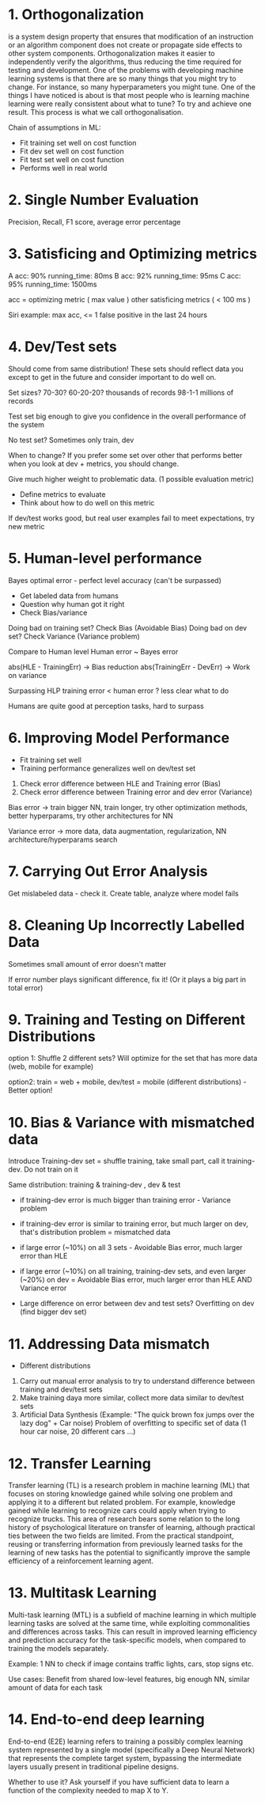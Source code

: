 # 1. Orthogonalization 
is a system design property that ensures that modification of an instruction or an algorithm component does not create or propagate side effects to other system components.
Orthogonalization makes it easier to independently verify the algorithms, thus reducing the time required for testing and development.
One of the problems with developing machine learning systems is that there are so many things that you might try to change.
For instance, so many hyperparameters you might tune. One of the things I have noticed is about is that most people who is learning machine learning were really consistent about what to tune?
To try and achieve one result. This process is what we call orthogonalisation.

Chain of assumptions in ML:
 - Fit training set well on cost function
 - Fit dev set well on cost function
 - Fit test set well on cost function
 - Performs well in real world


# 2. Single Number Evaluation
Precision, Recall, F1 score, average error percentage

# 3. Satisficing and Optimizing metrics
A acc: 90% running_time: 80ms
B acc: 92% running_time: 95ms
C acc: 95% running_time: 1500ms

acc = optimizing metric ( max value )
other satisficing metrics ( < 100 ms )

Siri example: max acc, <= 1 false positive in the last 24 hours

# 4. Dev/Test sets
Should come from same distribution! These sets should reflect data
you except to get in the future and consider important to do well on.

Set sizes?
70-30? 60-20-20? thousands of records
98-1-1 millions of records

Test set big enough to give you confidence in the overall 
performance of the system

No test set? Sometimes only train, dev

When to change? If you prefer some set over other that performs better
when you look at dev + metrics, you should change.

Give much higher weight to problematic data. (1 possible evaluation metric)

- Define metrics to evaluate
- Think about how to do well on this metric

If dev/test works good, but real user examples fail to meet expectations,
try new metric

# 5. Human-level performance
Bayes optimal error - perfect level accuracy (can't be surpassed)

- Get labeled data from humans
- Question why human got it right
- Check Bias/variance

Doing bad on training set? Check Bias (Avoidable Bias)
Doing bad on dev set? Check Variance (Variance problem)

Compare to Human level
Human error ~ Bayes error

abs(HLE - TrainingErr) -> Bias reduction
abs(TrainingErr - DevErr) -> Work on variance

Surpassing HLP
training error < human error ? less clear what to do

Humans are quite good at perception tasks, hard to surpass

# 6. Improving Model Performance
- Fit training set well
- Training performance generalizes well on dev/test set

1. Check error difference between HLE and Training error (Bias)
2. Check error difference between Training error and dev error (Variance)

Bias error -> train bigger NN, train longer, try other 
optimization methods, better hyperparams, try other architectures for NN

Variance error -> more data, data augmentation,
regularization, NN architecture/hyperparams search

# 7. Carrying Out Error Analysis
Get mislabeled data - check it.
Create table, analyze where model fails

# 8. Cleaning Up Incorrectly Labelled Data
Sometimes small amount of error doesn't matter

If error number plays significant difference, fix it!
(Or it plays a big part in total error)

# 9. Training and Testing on Different Distributions
option 1: Shuffle 2 different sets? Will optimize for the set
that has more data (web, mobile for example)

option2: train = web + mobile, dev/test = mobile
(different distributions) - Better option!

# 10. Bias & Variance with mismatched data
Introduce Training-dev set = shuffle training, take small part,
call it training-dev.
Do not train on it

Same distribution: training & training-dev , dev & test

- if training-dev error is much bigger than training error - Variance
problem

- if training-dev error is similar to training error, but much larger
on dev, that's distribution problem = mismatched data

- if large error (~10%) on all 3 sets - Avoidable Bias error, much 
larger error than HLE

- if large error (~10%) on all training, training-dev sets,
and even larger (~20%) on dev = Avoidable Bias error, much 
larger error than HLE AND Variance error

- Large difference on error between dev and test sets? Overfitting
on dev (find bigger dev set)

# 11. Addressing Data mismatch
- Different distributions
1. Carry out manual error analysis to try to understand
difference between training and dev/test sets
2. Make training daya more similar, collect more data similar
to dev/test sets
3. Artificial Data Synthesis (Example: "The quick brown fox jumps
over the lazy dog" + Car noise)
Problem of overfitting to specific set of data (1 hour car noise,
20 different cars ...)

# 12. Transfer Learning
Transfer learning (TL) is a research problem in machine learning (ML) that focuses on storing knowledge gained
while solving one problem and applying it to a different but related problem.
For example, knowledge gained while learning to recognize cars could apply when trying to recognize trucks. 
This area of research bears some relation to the long history of psychological literature on transfer of learning, 
although practical ties between the two fields are limited. From the practical standpoint, 
reusing or transferring information from previously learned tasks for the learning of new tasks has the potential to 
significantly improve the sample efficiency of a reinforcement learning agent.

# 13. Multitask Learning
Multi-task learning (MTL) is a subfield of machine learning in which multiple learning tasks are solved
at the same time, while exploiting commonalities and differences across tasks. This can result in improved learning
efficiency and prediction accuracy for the task-specific models, when compared to training the models separately.

Example: 1 NN to check if image contains traffic lights, cars, stop signs etc.

Use cases: Benefit from shared low-level features, big enough NN, similar 
amount of data for each task

# 14. End-to-end deep learning
End-to-end (E2E) learning refers to training a possibly complex learning system represented by a single model
(specifically a Deep Neural Network) that represents the complete target system, bypassing the intermediate layers
usually present in traditional pipeline designs.

Whether to use it? Ask yourself if you have sufficient data to learn
a function of the complexity needed to map X to Y.

